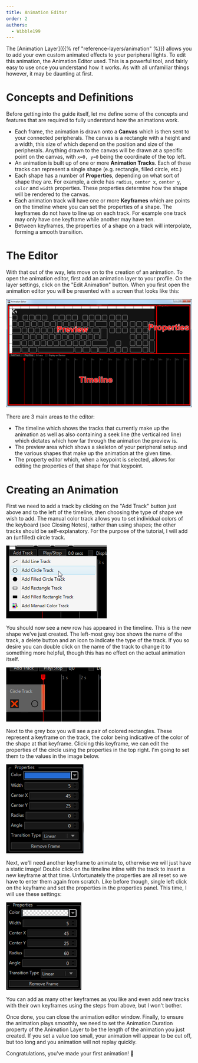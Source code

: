 ```yaml
---
title: Animation Editor
order: 2
authors:
  - Wibble199
---
```


The [Animation Layer]({{% ref "reference-layers/animation" %}}) allows you to add your own custom animated effects to your peripheral lights. To edit this animation, the Animation Editor used. This is a powerful tool, and fairly easy to use once you understand how it works. As with all unfamiliar things however, it may be daunting at first.


# Concepts and Definitions
Before getting into the guide itself, let me define some of the concepts and features that are required to fully understand how the animations work.
- Each frame, the animation is drawn onto a **Canvas** which is then sent to your connected peripherals. The canvas is a rectangle with a height and a width, this size of which depend on the position and size of the peripherals. Anything drawn to the canvas will be drawn at a specific point on the canvas, with `x=0, y=0` being the coordinate of the top left.
- An animation is built up of one or more **Animation Tracks**. Each of these tracks can represent a single shape (e.g. rectangle, filled circle, etc.)
- Each shape has a number of **Properties**, depending on what sort of shape they are. For example, a circle has `radius`, `center x`, `center y`, `color` and `width` properties. These properties determine how the shape will be rendered to the canvas.
- Each animation track will have one or more **Keyframes** which are points on the timeline where you can set the properties of a shape. The keyframes do not have to line up on each track. For example one track may only have one keyframe while another may have ten.
- Between keyframes, the properties of a shape on a track will interpolate, forming a smooth transition.


# The Editor
With that out of the way, lets move on to the creation of an animation. To open the animation editor, first add an animation layer to your profile. On the layer settings, click on the "Edit Animation" button. When you first open the animation editor you will be presented with a screen that looks like this:

![The main screen of the Animation Editor labelled showing the main controls](/img/docs/animation-editor-1.png)

There are 3 main areas to the editor:
- The timeline which shows the tracks that currently make up the animation as well as also containing a seek line (the vertical red line) which dictates which how far through the animation the preview is.
- The preview area which shows a skeleton of your peripheral setup and the various shapes that make up the animation at the given time.
- The property editor which, when a keypoint is selected, allows for editing the properties of that shape for that keypoint.


# Creating an Animation
First we need to add a track by clicking on the "Add Track" button just above and to the left of the timeline, then choosing the type of shape we wish to add. The manual color track allows you to set individual colors of the keyboard (see Closing Notes), rather than using shapes; the other tracks should be self-explanatory. For the purpose of the tutorial, I will add an (unfilled) circle track.

![Adding a circle track to the timeline](/img/docs/animation-editor-2.png)

You should now see a new row has appeared in the timeline. This is the new shape we’ve just created. The left-most grey box shows the name of the track, a delete button and an icon to indicate the type of the track. If you so desire you can double click on the name of the track to change it to something more helpful, though this has no effect on the actual animation itself.

![The newly created circle track on the timeline](/img/docs/animation-editor-3.png)

Next to the grey box you will see a pair of colored rectangles. These represent a keyframe on the track, the color being indicative of the color of the shape at that keyframe. Clicking this keyframe, we can edit the properties of the circle using the properties in the top right. I'm going to set them to the values in the image below.

![Properties for the first keyframe](/img/docs/animation-editor-4.png)

Next, we'll need another keyframe to animate to, otherwise we will just have a static image! Double click on the timeline inline with the track to insert a new keyframe at that time. Unfortunately the properties are all reset so we have to enter them again from scratch. Like before though, single left click on the keyframe and set the properties in the properties panel. This time, I will use these settings:

![Properties for the first keyframe](/img/docs/animation-editor-5.png)

You can add as many other keyframes as you like and even add new tracks with their own keyframes using the steps from above, but I won't bother.

Once done, you can close the animation editor window. Finally, to ensure the animation plays smoothly, we need to set the Animation Duration property of the Animation Layer to be the length of the animation you just created. If you set a value too small, your animation will appear to be cut off, but too long and you animation will not replay quickly.

Congratulations, you've made your first animation! :tada:
